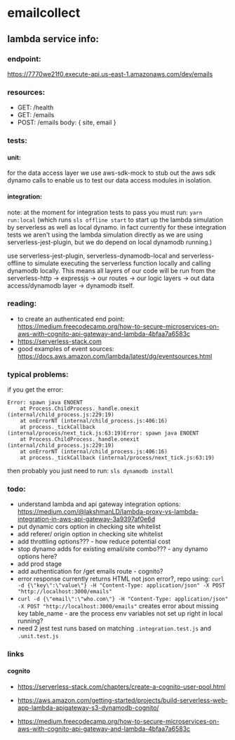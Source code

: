 # emailcollect

## lambda service info:

### endpoint:

https://7770we21f0.execute-api.us-east-1.amazonaws.com/dev/emails

### resources:

 * GET: /health
 * GET: /emails
 * POST: /emails body: { site, email }

### tests:

#### unit:

for the data access layer we use aws-sdk-mock to stub out the aws sdk dynamo calls to enable us to test our data access modules in isolation.

#### integration:

note: at the moment for integration tests to pass you must run: `yarn run:local` (which runs `sls offline start` to start up the lambda simulation by serverless as well as local dynamo. in fact currently for these integration tests we aren't using the lambda simulation directly as we are using serverless-jest-plugin, but we do depend on local dynamodb running.)

use serverless-jest-plugin, serverless-dynamodb-local and serverless-offline to simulate executing the serverless function locally and calling dynamodb locally. This means all layers of our code will be run from the serverless-http -> expressjs -> our routes -> our logic layers -> out data access/dynamodb layer -> dynamodb itself.

### reading:

 * to create an authenticated end point: https://medium.freecodecamp.org/how-to-secure-microservices-on-aws-with-cognito-api-gateway-and-lambda-4bfaa7a6583c
 * https://serverless-stack.com
 * good examples of event sources: https://docs.aws.amazon.com/lambda/latest/dg/eventsources.html

### typical problems:

if you get the error:
  
```
Error: spawn java ENOENT
    at Process.ChildProcess._handle.onexit (internal/child_process.js:229:19)
    at onErrorNT (internal/child_process.js:406:16)
    at process._tickCallback (internal/process/next_tick.js:63:19)Error: spawn java ENOENT
    at Process.ChildProcess._handle.onexit (internal/child_process.js:229:19)
    at onErrorNT (internal/child_process.js:406:16)
    at process._tickCallback (internal/process/next_tick.js:63:19)
```

then probably you just need to run: `sls dynamodb install`

### todo:

 * understand lambda and api gateway integration options: https://medium.com/@lakshmanLD/lambda-proxy-vs-lambda-integration-in-aws-api-gateway-3a9397af0e6d
 * put dynamic cors option in checking site whitelist
 * add referer/ origin option in checking site whitelist
 * add throttling options??? - how reduce potential cost
 * stop dynamo adds for existing email/site combo??? - any dynamo options here?
 * add prod stage
 * add authentication for /get emails route - cognito?
 * error response currently returns HTML not json error?, repo using: `curl -d {\"key\":\"value\"} -H "Content-Type: application/json" -X POST "http://localhost:3000/emails"`
 * `curl -d {\"email\":\"who.com\"} -H "Content-Type: application/json" -X POST "http://localhost:3000/emails"` creates error about missing key table_name - are the process env variables not set up right in local running?
 * need 2 jest test runs based on matching `.integration.test.js` and `.unit.test.js`

### links

#### cognito

 * https://serverless-stack.com/chapters/create-a-cognito-user-pool.html

 * https://aws.amazon.com/getting-started/projects/build-serverless-web-app-lambda-apigateway-s3-dynamodb-cognito/
 * https://medium.freecodecamp.org/how-to-secure-microservices-on-aws-with-cognito-api-gateway-and-lambda-4bfaa7a6583c
